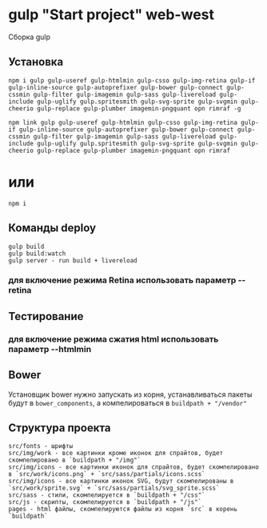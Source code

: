 # gulp "Start project" web-west
Сборка gulp

## Установка

```
npm i gulp gulp-useref gulp-htmlmin gulp-csso gulp-img-retina gulp-if gulp-inline-source gulp-autoprefixer gulp-bower gulp-connect gulp-cssmin gulp-filter gulp-imagemin gulp-sass gulp-livereload gulp-include gulp-uglify gulp.spritesmith gulp-svg-sprite gulp-svgmin gulp-cheerio gulp-replace gulp-plumber imagemin-pngquant opn rimraf -g

npm link gulp gulp-useref gulp-htmlmin gulp-csso gulp-img-retina gulp-if gulp-inline-source gulp-autoprefixer gulp-bower gulp-connect gulp-cssmin gulp-filter gulp-imagemin gulp-sass gulp-livereload gulp-include gulp-uglify gulp.spritesmith gulp-svg-sprite gulp-svgmin gulp-cheerio gulp-replace gulp-plumber imagemin-pngquant opn rimraf
```

# или

```
npm i
```

## Команды deploy

```
gulp build 
gulp build:watch
gulp server - run build + livereload
```
### для включение режима Retina использовать параметр --retina

## Тестирование
### для включение режима сжатия html использовать параметр --htmlmin

## Bower
Установщик bower нужно запускать из корня, устанавливаться пакеты будут в `bower_components`, а компелироваться в `buildpath + "/vendor"`

## Структура проекта
```
src/fonts - шрифты
src/img/work - все картинки кроме иконок для спрайтов, будет скомпелировано в `buildpath + "/img"`
src/img/icons - все картинки иконок для спрайтов, будет скомпелировано в `src/work/icons.png` + `src/sass/partials/icons.scss`
src/img/icons - все картинки иконок SVG, будут скомпелированы в `src/work/sprite.svg` + `src/sass/partials/svg_sprite.scss`
src/sass - стили, скомпелируется в `buildpath + "/css"`
src/js - скрипты, скомпелируется в `buildpath + "/js"`
pages - html файлы, скомпелируются файлы из корня `src` в корень `buildpath`
```